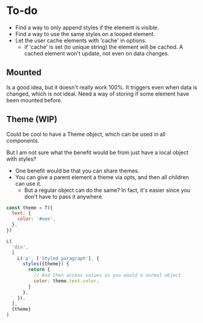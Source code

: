 # To-do

- Find a way to only append styles if the element is visible.
- Find a way to use the same styles on a looped element.
- Let the user cache elements with 'cache' in options.
  - if 'cache' is set (to unique string) the element will be cached. A cached element won't update, not even on data changes.

## Mounted

Is a good idea, but it doesn't really work 100%. It triggers even when data is changed, which is not ideal.
Need a way of storing if some element have been mounted before.

## Theme (WIP)

Could be cool to have a Theme object, which can be used in all components.

But I am not sure what the benefit would be from just have a local object with styles?

- One benefit would be that you can share themes.
- You can give a parent element a theme via opts, and then all children can use it.
  - But a regular object can do the same? In fact, it's easier since you don't have to pass it anywhere.

```js
const theme = T({
  text: {
    color: '#eee',
  },
})

L(
  'div',
  [
    L('p', ['Styled paragraph'], {
      styles({theme}) {
        return {
          // And then access values as you would a normal object
          color: theme.text.color,
        }
      },
    }),
  ],
  {theme}
)
```
